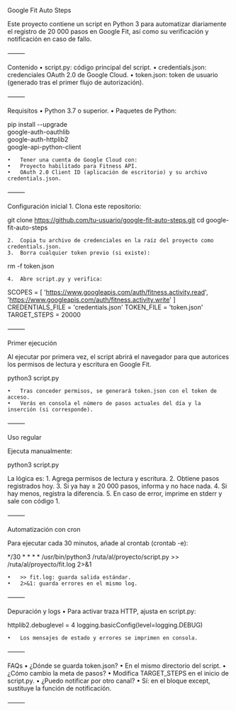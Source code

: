 Google Fit Auto Steps

Este proyecto contiene un script en Python 3 para automatizar diariamente el registro de 20 000 pasos en Google Fit, así como su verificación y notificación en caso de fallo.

⸻

Contenido
	•	script.py: código principal del script.
	•	credentials.json: credenciales OAuth 2.0 de Google Cloud.
	•	token.json: token de usuario (generado tras el primer flujo de autorización).

⸻

Requisitos
	•	Python 3.7 o superior.
	•	Paquetes de Python:

pip install --upgrade \
  google-auth-oauthlib \
  google-auth-httplib2 \
  google-api-python-client


	•	Tener una cuenta de Google Cloud con:
	•	Proyecto habilitado para Fitness API.
	•	OAuth 2.0 Client ID (aplicación de escritorio) y su archivo credentials.json.

⸻

Configuración inicial
	1.	Clona este repositorio:

git clone https://github.com/tu-usuario/google-fit-auto-steps.git
cd google-fit-auto-steps


	2.	Copia tu archivo de credenciales en la raíz del proyecto como credentials.json.
	3.	Borra cualquier token previo (si existe):

rm -f token.json


	4.	Abre script.py y verifica:

SCOPES = [
    'https://www.googleapis.com/auth/fitness.activity.read',
    'https://www.googleapis.com/auth/fitness.activity.write'
]
CREDENTIALS_FILE = 'credentials.json'
TOKEN_FILE = 'token.json'
TARGET_STEPS = 20000



⸻

Primer ejecución

Al ejecutar por primera vez, el script abrirá el navegador para que autorices los permisos de lectura y escritura en Google Fit.

python3 script.py

	•	Tras conceder permisos, se generará token.json con el token de acceso.
	•	Verás en consola el número de pasos actuales del día y la inserción (si corresponde).

⸻

Uso regular

Ejecuta manualmente:

python3 script.py

La lógica es:
	1.	Agrega permisos de lectura y escritura.
	2.	Obtiene pasos registrados hoy.
	3.	Si ya hay ≥ 20 000 pasos, informa y no hace nada.
	4.	Si hay menos, registra la diferencia.
	5.	En caso de error, imprime en stderr y sale con código 1.

⸻

Automatización con cron

Para ejecutar cada 30 minutos, añade al crontab (crontab -e):

*/30 * * * * /usr/bin/python3 /ruta/al/proyecto/script.py >> /ruta/al/proyecto/fit.log 2>&1

	•	>> fit.log: guarda salida estándar.
	•	2>&1: guarda errores en el mismo log.

⸻

Depuración y logs
	•	Para activar traza HTTP, ajusta en script.py:

httplib2.debuglevel = 4
logging.basicConfig(level=logging.DEBUG)


	•	Los mensajes de estado y errores se imprimen en consola.

⸻

FAQs
	•	¿Dónde se guarda token.json?
	•	En el mismo directorio del script.
	•	¿Cómo cambio la meta de pasos?
	•	Modifica TARGET_STEPS en el inicio de script.py.
	•	¿Puedo notificar por otro canal?
	•	Sí: en el bloque except, sustituye la función de notificación.

⸻


